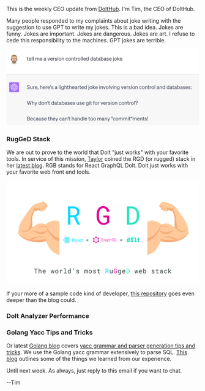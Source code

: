 This is the weekly CEO update from [DoltHub](https://www.dolthub.com/). I'm Tim, the CEO of DoltHub. 

Many people responded to my complaints about joke writing with the suggestion to use GPT to write my jokes. This is a bad idea. Jokes are funny. Jokes are important. Jokes are dangerous. Jokes are art. I refuse to cede this responsibility to the machines. GPT jokes are terrible.

![Bad jokes](../images/gpt-joke.png)

### RugGeD Stack

We are out to prove to the world that Dolt "just works" with your favorite tools. In service of this mission, [Taylor](https://www.dolthub.com/team#taylor) coined the RGD (or rugged) stack in her [latest blog](https://www.dolthub.com/blog/2023-08-02-workbench-architecture-and-rgd-stack/). RGB stands for React GraphQL Dolt. Dolt just works with your favorite web front end tools. 

[![RGD Stack](../images/rgd-stack.png)](https://www.dolthub.com/blog/2023-08-02-workbench-architecture-and-rgd-stack/)

If your more of a sample code kind of developer, [this repository](https://github.com/dolthub/react-graphql-dolt-sample-app) goes even deeper than the blog could.

### Dolt Analyzer Performance



### Golang Yacc Tips and Tricks

Or latest [Golang blog](https://www.dolthub.com/blog/?q=golang) covers [yacc grammar and parser generation tips and tricks](https://www.dolthub.com/blog/2023-07-28-goyacc-parser-tips-tricks/). We use the Golang yacc grammar extensively to parse SQL. [This blog](https://www.dolthub.com/blog/2023-07-28-goyacc-parser-tips-tricks/) outlines some of the things we learned from our experience.

Until next week. As always, just reply to this email if you want to chat.

--Tim
